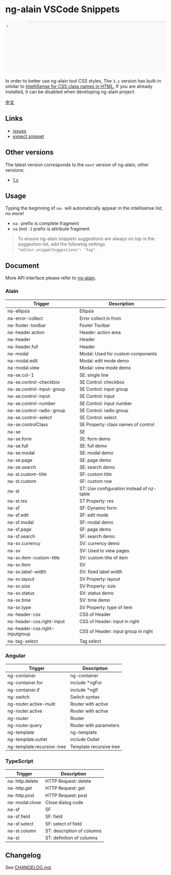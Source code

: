 # ng-alain VSCode Snippets

![Plugin in action](help.gif)

In order to better use ng-alain tool CSS styles, The `3.x` version has built-in similar to [IntelliSense for CSS class names in HTML](https://marketplace.visualstudio.com/items?itemName=Zignd.html-css-class-completion), If you are already installed, it can be disabled when developing ng-alain project.

[中文](README.zh-CN.md)

## Links

- [issues](https://github.com/cipchk/ng-alain-vscode/issues)
- [expect snippet](https://github.com/cipchk/ng-alain-vscode/issues)

## Other versions

The latest version corresponds to the `next` version of ng-alain, other versions:

- [1.x](cipchk.ng-alain-vscode-1.0.12.vsix)

## Usage

Typing the beginning of `na-` will automatically appear in the intellisense list; no more!

- `na-` prefix is complete fragment
- `na` (not `-`) prefix is attribute fragment

> To ensure ng-alain snippets suggestions are always on top in the suggestion list, add the following settings `"editor.snippetSuggestions": "top"`.

## Document

More API interface please refer to [ng-alain](https://ng-alain.com/).


### Alain

Trigger | Description
--- | ---
na-ellipsis | Ellipsis
na-error-collect | Error collect in from
na-footer-toolbar | Footer Toolbar
na-header.action | Header: action area
na-header | Header
na-header.full | Header
na-modal | Modal: Used for custom components
na-modal.edit | Modal: edit mode demo
na-modal.view | Modal: view mode demo
na-se.col-1 | SE: single line
na-se.control-checkbox | SE Control: checkbox
na-se.control-input-group | SE Control: input group
na-se.control-input | SE Control: input
na-se.control-number | SE Control: input number
na-se.control-radio-group | SE Control: radio group
na-se.control-select | SE Control: select
na-se.controlClass | SE Property: class names of control
na-se | SE
na-se.form | SE: form demo
na-se.full | SE: full demo
na-se.modal | SE: modal demo
na-se.page | SE: page demo
na-se.search | SE: search demo
na-st.custom-title | SF: custom title
na-st.custom | SF: custom row
na-st | ST: Use configuration instead of nz-table
na-st.res | ST Property: res
na-sf | SF: Dynamic form
na-sf.edit | SF: edit mode
na-sf.modal | SF: modal demo
na-sf.page | SF: page demo
na-sf.search | SF: search demo
na-sv.currency | SV: currency demo
na-sv | SV: Used to view pages
na-sv.item-custom-title | SV: custom title of item
na-sv.item | SV
na-sv.label-width | SV: fixed label width
na-sv.layout | SV Property: layout
na-sv.size | SV Property: size
na-sv.status | SV: status demo
na-sv.time | SV: time demo
na-sv.type | SV Property: type of item
na-header-css | CSS of Header
na-header-css.right-input | CSS of Header: input in right
na-header-css.right-inputgroup | CSS of Header: input group in right
na-tag-select | Tag select

### Angular

Trigger | Description
--- | ---
ng-container | ng-container
ng-container.for | include *ngFor
ng-container.if | include *ngIf
ng-switch | Switch syntax
ng-router.active-mulit | Router with acitve
ng-router.active | Router with acitve
ng-router | Router
ng-router.query | Router with parameters
ng-template | ng-template
ng-template.outlet | include Outlet
ng-template.recursive-tree | Template recursive tree

### TypeScript

Trigger | Description
--- | ---
na-http.delete | HTTP Request: delete
na-http.get | HTTP Request: get
na-http.post | HTTP Request: post
na-modal.close | Close dialog code
na-sf | SF
na-sf.field | SF: field
na-sf.select | SF: select of field
na-st.column | ST: description of columns
na-st | ST: definition of columns

## Changelog

See [CHANGELOG.md](CHANGELOG.md).
